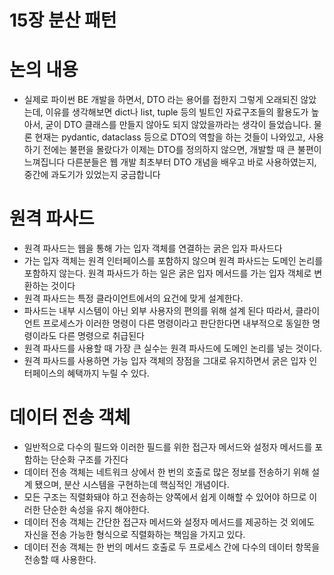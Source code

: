 # 15장 분산 패턴

# 논의 내용

- 실제로 파이썬 BE 개발을 하면서, DTO 라는 용어를 접한지 그렇게 오래되진 않았는데, 이유를 생각해보면 dict나 list, tuple 등의 빌트인 자료구조들의 활용도가 높아서, 굳이 DTO 클래스를 만들지 않아도 되지 않았을까라는 생각이 들었습니다. 물론 현재는 pydantic, dataclass 등으로 DTO의 역할을 하는 것들이 나와있고, 사용하기 전에는 불편을 몰랐다가 이제는 DTO를 정의하지 않으면, 개발할 때 큰 불편이 느껴집니다 다른분들은 웹 개발 최초부터 DTO 개념을 배우고 바로 사용하였는지, 중간에 과도기가 있었는지 궁금합니다

# 원격 파사드

- 원격 파사드는 웹을 통해 가는 입자 객체를 연결하는 굵은 입자 파사드다
- 가는 입자 객체는 원격 인터페이스를 포함하지 않으며 원격 파사드는 도메인 논리를 포함하지 않는다. 원격 파사드가 하는 일은 굵은 입자 메서드를 가는 입자 객체로 변환하는 것이다
- 원격 파사드는 특정 클라이언트에서의 요건에 맞게 설계한다.
- 파사드는 내부 시스템이 아닌 외부 사용자의 편의를 위해 설계 된다 따라서, 클라이언트 프로세스가 이러한 명령이 다른 명령이라고 판단한다면 내부적으로 동일한 명령이라도 다른 명령으로 취급된다
- 원격 파사드를 사용할 때 가장 큰 실수는 원격 파사드에 도메인 논리를 넣는 것이다.
- 원격 파사드를 사용하면 가능 입자 객체의 장점을 그대로 유지하면서 굵은 입자 인터페이스의 혜택까지 누릴 수 있다.

# 데이터 전송 객체

- 일반적으로 다수의 필드와 이러한 필드를 위한 접근자 메서드와 설정자 메서드를 포함하는 단순화 구조를 가진다
- 데이터 전송 객체는 네트워크 상에서 한 번의 호출로 많은 정보를 전송하기 위해 설계 됐으며, 분산 시스템을 구현하는데 핵심적인 개념이다.
- 모든 구조는 직렬화돼야 하고 전송하는 양쪽에서 쉽게 이해할 수 있어야 하므로 이러한 단순한 속성을 유지 해야한다.
- 데이터 전송 객체는 간단한 접근자 메서드와 설정자 메서드를 제공하는 것 외에도 자신을 전송 가능한 형식으로 직렬화하는 책임을 가지고 있다.
- 데이터 전송 객체는 한 번의 메서드 호출로 두 프로세스 간에 다수의 데이터 항목을 전송할 때 사용한다.